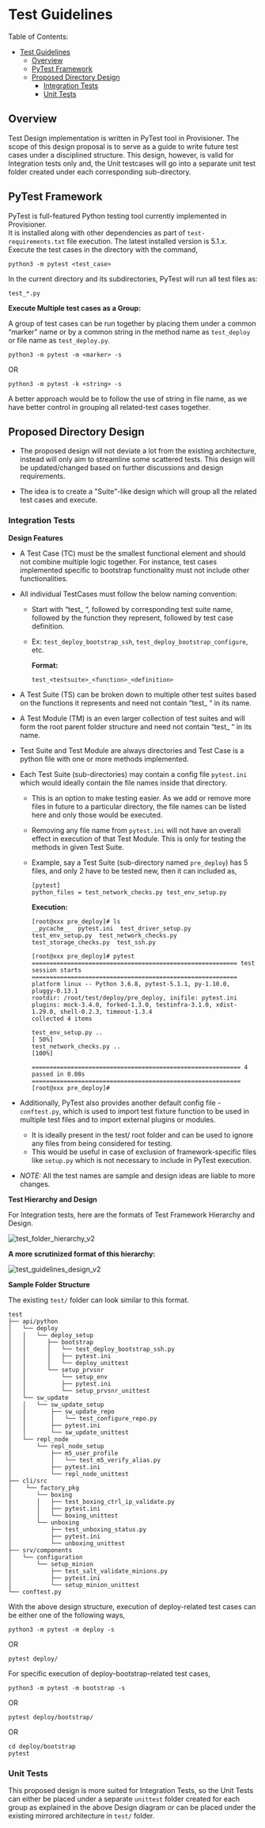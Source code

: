 
# Test Guidelines

Table of Contents:

- [Test Guidelines](#test-guidelines)
  - [Overview](#overview)
  - [PyTest Framework](#pytest-framework)
  - [Proposed Directory Design](#proposed-directory-design)
    - [Integration Tests](#integration-tests)
    - [Unit Tests](#unit-tests)

## Overview

Test Design implementation is written in PyTest tool in Provisioner. The scope of this design proposal is to serve as a guide to write future test cases under a disciplined structure. This design, however, is valid for Integration tests only and, the Unit testcases will go into a separate unit test folder created under each corresponding sub-directory.

## PyTest Framework

PyTest is full-featured Python testing tool currently implemented in Provisioner.  
It is installed along with other dependencies as part of `test-requirements.txt` file execution. The latest installed version is 5.1.x.  
Execute the test cases in the directory with the command,

```
python3 -m pytest <test_case>
```

In the current directory and its subdirectories, PyTest will run all test files as:

```
test_*.py
```
**Execute Multiple test cases as a Group:**

A group of test cases can be run together by placing them under a common “marker” name or by a common string in the method name as `test_deploy` or file name as `test_deploy.py`.

```
python3 -m pytest -m <marker> -s
```

OR

```
python3 -m pytest -k <string> -s
```

A better approach would be to follow the use of string in file name, as we have better control in grouping all related-test cases together.

## Proposed Directory Design

* The proposed design will not deviate a lot from the existing architecture, instead will only aim to streamline some scattered tests. This design will be updated/changed based on further discussions and design requirements.

* The idea is to create a "Suite"-like design which will group all the related test cases and execute.


### Integration Tests

**Design Features**
* A Test Case (TC) must be the smallest functional element and should not combine multiple logic together. For instance, test cases implemented specific to bootstrap functionality must not include other functionalities.

* All individual TestCases must follow the below naming convention:
  * Start with “test_ “, followed by corresponding test suite name, followed by the function they represent, followed by test case definition.
  * Ex: `test_deploy_bootstrap_ssh`, `test_deploy_bootstrap_configure`, etc.  
  
    **Format:**
    ```
    test_<testsuite>_<function>_<definition>
    ```

* A Test Suite (TS) can be broken down to multiple other test suites based on the functions it represents and need not contain “test_ “ in its name.

* A Test Module (TM) is an even larger collection of test suites and will form the root parent folder structure and need not contain “test_ “ in its name.

* Test Suite and Test Module are always directories and Test Case is a python file with one or more methods implemented.

* Each Test Suite (sub-directories) may contain a config file `pytest.ini` which would ideally contain the file names inside that directory. 
  * This is an option to make testing easier. As we add or remove more files in future to a particular directory, the file names can be listed here and only those would be executed. 
  * Removing any file name from `pytest.ini` will not have an overall effect in execution of that Test Module. This is only for testing the methods in given Test Suite. 
  * Example, say a Test Suite (sub-directory named `pre_deploy`) has 5 files, and only 2 have to be tested new, then it can included as,
  
    ```
    [pytest]
    python_files = test_network_checks.py test_env_setup.py
    
    ```
    **Execution:**  
    
    ```
    [root@xxx pre_deploy]# ls
    __pycache__  pytest.ini  test_driver_setup.py  test_env_setup.py  test_network_checks.py  test_storage_checks.py  test_ssh.py
    
    [root@xxx pre_deploy]# pytest
    ========================================================== test session starts ==========================================================
    platform linux -- Python 3.6.8, pytest-5.1.1, py-1.10.0, pluggy-0.13.1
    rootdir: /root/test/deploy/pre_deploy, inifile: pytest.ini
    plugins: mock-3.4.0, forked-1.3.0, testinfra-3.1.0, xdist-1.29.0, shell-0.2.3, timeout-1.3.4
    collected 4 items
    
    test_env_setup.py ..                                                                                                                  [ 50%]
    test_network_checks.py ..                                                                                                             [100%]
    
    =========================================================== 4 passed in 0.08s ===========================================================
    [root@xxx pre_deploy]# 

    ```

* Additionally, PyTest also provides another default config file - `conftest.py`, which is used to import test fixture function to be used in multiple test files and to import external plugins or modules.
  * It is ideally present in the test/ root folder and can be used to ignore any files from being considered for testing. 
  * This would be useful in case of exclusion of framework-specific files like `setup.py` which is not necessary to include in PyTest execution.
  
* *NOTE:* All the test names are sample and design ideas are liable to more changes.


**Test Hierarchy and Design**

For Integration tests, here are the formats of Test Framework Hierarchy and Design.

![test_folder_hierarchy_v2](https://user-images.githubusercontent.com/70517184/103939459-ce48a400-5151-11eb-943f-6288cd248b53.png)


**A more scrutinized format of this hierarchy:**

![test_guidelines_design_v2](https://user-images.githubusercontent.com/70517184/103944818-3c916480-515a-11eb-8893-52c1a284e622.png)



**Sample Folder Structure** 

The existing `test/` folder can look similar to this format.

```
test
├── api/python
│   └── deploy
│   │   └── deploy_setup
│   │      ├── bootstrap
│   │      │   └── test_deploy_bootstrap_ssh.py
│   │      │   ├── pytest.ini
│   │      │   └── deploy_unittest
│   │      └── setup_prvsnr
│   │          └── setup_env
│   │          ├── pytest.ini
│   │          └── setup_prvsnr_unittest
│   └── sw_update
│   │   └── sw_update_setup
│   │       ├── sw_update_repo
│   │       │   └── test_configure_repo.py
│   │       ├── pytest.ini
│   │       └── sw_update_unittest
│   └── repl_node
│       └── repl_node_setup
│           ├── m5_user_profile
│           │   └── test_m5_verify_alias.py
│           ├── pytest.ini
│           └── repl_node_unittest
├── cli/src
│    └── factory_pkg
│       └── boxing
│       │   ├── test_boxing_ctrl_ip_validate.py
│       │   ├── pytest.ini
│       │   └── boxing_unittest
│       └── unboxing
│           ├── test_unboxing_status.py
│           ├── pytest.ini
│           └── unboxing_unittest
├── srv/components
│   └── configuration
│       └── setup_minion
│           ├── test_salt_validate_minions.py
│           ├── pytest.ini
│           └── setup_minion_unittest
└── conftest.py

```

With the above design structure, execution of deploy-related test cases can be either one of the following ways, 

```
python3 -m pytest -m deploy -s
```

OR

```
pytest deploy/
```
For specific execution of deploy-bootstrap-related test cases, 

```
python3 -m pytest -m bootstrap -s
```

OR

```
pytest deploy/bootstrap/
```

OR

```
cd deploy/bootstrap
pytest
```

### Unit Tests 

This proposed design is more suited for Integration Tests, so the Unit Tests can either be placed under a separate `unittest` folder created for each group as explained in the above Design diagram or can be placed under the existing mirrored architecture in `test/` folder.  


